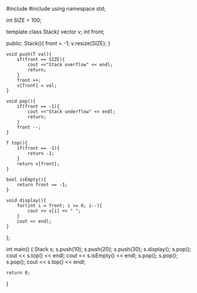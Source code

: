 #include <vector>
#include <iostream>
using namespace std;

int SIZE = 100;

template <typename T>
class Stack{
    vector<T> v;
    int front;
    
public:
    Stack(){
        front = -1;
        v.resize(SIZE);
    }
    
    void push(T val){
        if(front == SIZE){
            cout <<"Stack overflow" << endl;
            return;
        }
        front ++;
        v[front] = val;
    }
    
    void pop(){
        if(front == -1){
            cout <<"Stack underflow" << endl;
            return;
        }
        front --;
    }
    
    T top(){
        if(front == -1){
            return -1;
        }
        return v[front];
    }
    
    bool isEmpty(){
        return front == -1;
    }
    
    void display(){
        for(int i = front; i >= 0; i--){
            cout << v[i] << " ";
        }
        cout << endl;
    }
};

int main() {
    Stack<int> s;
    s.push(10);
    s.push(20);
    s.push(30);
    s.display();
    s.pop();
    cout << s.top() << endl;
    cout << s.isEmpty() << endl;
    s.pop();
    s.pop();
    s.pop();
    cout << s.top() << endl;

    return 0;
}